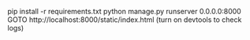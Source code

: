 pip install -r requirements.txt
python manage.py runserver 0.0.0.0:8000
GOTO http://localhost:8000/static/index.html (turn on devtools to check logs)
